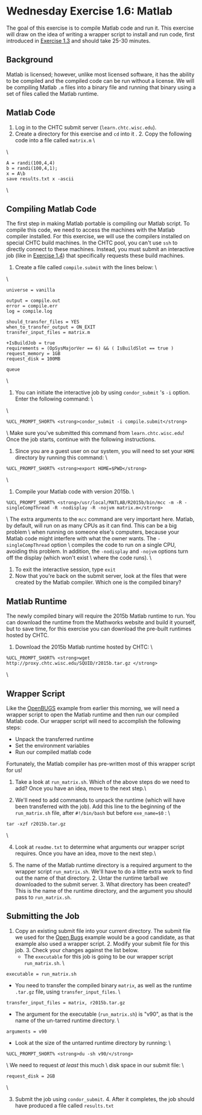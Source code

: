 <style type="text/css"> pre em { font-style: normal; background-color: yellow; } pre strong { font-style: normal; font-weight: bold; color: \#008; } </style>

Wednesday Exercise 1.6: Matlab
==============================

The goal of this exercise is to compile Matlab code and run it. This exercise will draw on the idea of writing a wrapper script to install and run code, first introduced in [Exercise 1.3](/user-school/2017/materials/day3/part1-ex3-wrapper.md) and should take 25-30 minutes.

Background
----------

Matlab is licensed; however, unlike most licensed software, it has the ability to be compiled and the compiled code can be run without a license. We will be compiling Matlab `.m` files into a binary file and running that binary using a set of files called the Matlab runtime.

Matlab Code
-----------

1.  Log in to the CHTC submit server (`learn.chtc.wisc.edu`).
2.  Create a directory for this exercise and `cd` into it . 2. Copy the following code into a file called `matrix.m` \\

\\

``` file
A = randi(100,4,4)
b = randi(100,4,1);
x = A\b
save results.txt x -ascii
```

\\

Compiling Matlab Code
---------------------

The first step in making Matlab portable is compiling our Matlab script. To compile this code, we need to access the machines with the Matlab compiler installed. For this exercise, we will use the compilers installed on special CHTC build machines. In the CHTC pool, you can't use `ssh` to directly connect to these machines. Instead, you must submit an interactive job (like in [Exercise 1.4](UserSchool16Wed14package)) that specifically requests these build machines.

1.   Create a file called `compile.submit` with the lines below: \\

\\

``` file
universe = vanilla

output = compile.out
error = compile.err
log = compile.log

should_transfer_files = YES
when_to_transfer_output = ON_EXIT
transfer_input_files = matrix.m

+IsBuildJob = true
requirements = (OpSysMajorVer == 6) && ( IsBuildSlot == true )
request_memory = 1GB
request_disk = 100MB 

queue
```

\\

1.  You can initiate the interactive job by using `condor_submit` 's `-i` option. Enter the following command: \\

\\

``` console
%UCL_PROMPT_SHORT% <strong>condor_submit -i compile.submit</strong>
```

\\ Make sure you've submitted this command from `learn.chtc.wisc.edu`! Once the job starts, continue with the following instructions.

1.  Since you are a guest user on our system, you will need to set your `HOME` directory by running this command: \\

``` console
%UCL_PROMPT_SHORT% <strong>export HOME=$PWD</strong> 
```

\\

1.  Compile your Matlab code with version 2015b. \\

``` console
%UCL_PROMPT_SHORT% <strong>/usr/local/MATLAB/R2015b/bin/mcc -m -R -singleCompThread -R -nodisplay -R -nojvm matrix.m</strong> 
```

\\ The extra arguments to the `mcc` command are very important here. Matlab, by default, will run on as many CPUs as it can find. This can be a big problem \\ when running on someone else's computers, because your Matlab code might interfere with what the owner wants. The `-singleCompThread` option \\ compiles the code to run on a single CPU, avoiding this problem. In addition, the `-nodisplay` and `-nojvm` options turn off the display (which won't exist \\ where the code runs). \\

1.  To exit the interactive session, type `exit`
2.  Now that you're back on the submit server, look at the files that were created by the Matlab compiler. Which one is the compiled binary?

Matlab Runtime
--------------

The newly compiled binary will require the 2015b Matlab runtime to run. You can download the runtime from the Mathworks website and build it yourself, but to save time, for this exercise you can download the pre-built runtimes hosted by CHTC.

1.  Download the 2015b Matlab runtime hosted by CHTC: \\

``` console
%UCL_PROMPT_SHORT% <strong>wget http://proxy.chtc.wisc.edu/SQUID/r2015b.tar.gz </strong>
```

\\

Wrapper Script
--------------

Like the [OpenBUGS](/user-school/2017/materials/day3/part1-ex4-prepackaged.md) example from earlier this morning, we will need a wrapper script to open the Matlab runtime and then run our compiled Matlab code. Our wrapper script will need to accomplish the following steps:

-   Unpack the transferred runtime
-   Set the environment variables
-   Run our compiled matlab code

Fortunately, the Matlab compiler has pre-written most of this wrapper script for us!

1.  Take a look at `run_matrix.sh`. Which of the above steps do we need to add? Once you have an idea, move to the next step.\\

2. We'll need to add commands to unpack the runtime (which will have been transferred with the job). Add this line to the beginning of the `run_matrix.sh` file, after `#!/bin/bash` but before `exe_name=$0` : \\

``` file
tar -xzf r2015b.tar.gz
```

\\

4. Look at `readme.txt` to determine what arguments our wrapper script requires. Once you have an idea, move to the next step.\\

5. The name of the Matlab runtime directory is a required argument to the wrapper script `run_matrix.sh`. We'll have to do a little extra work to find out the name of that directory. 2. Untar the runtime tarball we downloaded to the submit server. 3. What directory has been created? This is the name of the runtime directory, and the argument you should pass to `run_matrix.sh`.

Submitting the Job
------------------

1.  Copy an existing submit file into your current directory. The submit file we used for the [Open Bugs](/user-school/2017/materials/day3/part1-ex4-prepackaged.md) example would be a good candidate, as that example also used a wrapper script. 2. Modify your submit file for this job. 3. Check your changes against the list below.
    -   The `executable` for this job is going to be our wrapper script `run_matrix.sh`. \\

``` file
executable = run_matrix.sh
```

-   You need to transfer the compiled binary `matrix`, as well as the runtime `.tar.gz` file, using `transfer_input_files`. \\

``` file
transfer_input_files = matrix, r2015b.tar.gz
```

-   The argument for the executable (`run_matrix.sh`) is "v90", as that is the name of the un-tarred runtime directory. \\

``` file
arguments = v90
```

-   Look at the size of the untarred runtime directory by running: \\

``` console
%UCL_PROMPT_SHORT% <strong>du -sh v90/</strong>
```

\\ We need to request *at least* this much \\ disk space in our submit file: \\

``` file
request_disk = 2GB
```

\\

3. Submit the job using `condor_submit`. 4. After it completes, the job should have produced a file called `results.txt`

